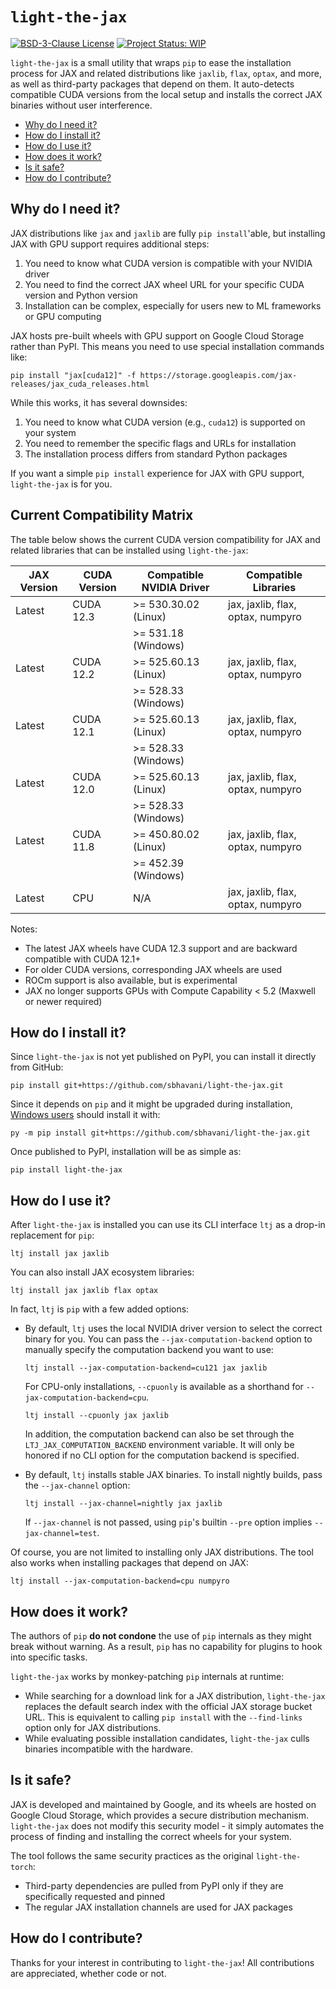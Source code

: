 # `light-the-jax`

[![BSD-3-Clause License](https://img.shields.io/github/license/pmeier/light-the-torch)](https://opensource.org/licenses/BSD-3-Clause)
[![Project Status: WIP](https://www.repostatus.org/badges/latest/wip.svg)](https://www.repostatus.org/#wip)

`light-the-jax` is a small utility that wraps `pip` to ease the installation process
for JAX and related distributions like `jaxlib`, `flax`, `optax`, and more, as well
as third-party packages that depend on them. It auto-detects compatible CUDA versions
from the local setup and installs the correct JAX binaries without user
interference.

- [Why do I need it?](#why-do-i-need-it)
- [How do I install it?](#how-do-i-install-it)
- [How do I use it?](#how-do-i-use-it)
- [How does it work?](#how-does-it-work)
- [Is it safe?](#is-it-safe)
- [How do I contribute?](#how-do-i-contribute)

## Why do I need it?

JAX distributions like `jax` and `jaxlib` are fully `pip install`'able, but installing
JAX with GPU support requires additional steps:

1. You need to know what CUDA version is compatible with your NVIDIA driver
2. You need to find the correct JAX wheel URL for your specific CUDA version and Python version
3. Installation can be complex, especially for users new to ML frameworks or GPU computing

JAX hosts pre-built wheels with GPU support on Google Cloud Storage rather than PyPI. This means
you need to use special installation commands like:

```shell
pip install "jax[cuda12]" -f https://storage.googleapis.com/jax-releases/jax_cuda_releases.html
```

While this works, it has several downsides:

1. You need to know what CUDA version (e.g., `cuda12`) is supported on your system
2. You need to remember the specific flags and URLs for installation
3. The installation process differs from standard Python packages

If you want a simple `pip install` experience for JAX with GPU support, `light-the-jax` is for you.

## Current Compatibility Matrix

The table below shows the current CUDA version compatibility for JAX and related libraries that can be installed using `light-the-jax`:

| JAX Version | CUDA Version | Compatible NVIDIA Driver | Compatible Libraries |
|-------------|--------------|--------------------------|----------------------|
| Latest      | CUDA 12.3    | >= 530.30.02 (Linux)     | jax, jaxlib, flax, optax, numpyro |
|             |              | >= 531.18 (Windows)      |                      |
| Latest      | CUDA 12.2    | >= 525.60.13 (Linux)     | jax, jaxlib, flax, optax, numpyro |
|             |              | >= 528.33 (Windows)      |                      |
| Latest      | CUDA 12.1    | >= 525.60.13 (Linux)     | jax, jaxlib, flax, optax, numpyro |
|             |              | >= 528.33 (Windows)      |                      |
| Latest      | CUDA 12.0    | >= 525.60.13 (Linux)     | jax, jaxlib, flax, optax, numpyro |
|             |              | >= 528.33 (Windows)      |                      |
| Latest      | CUDA 11.8    | >= 450.80.02 (Linux)     | jax, jaxlib, flax, optax, numpyro |
|             |              | >= 452.39 (Windows)      |                      |
| Latest      | CPU          | N/A                      | jax, jaxlib, flax, optax, numpyro |

Notes:
- The latest JAX wheels have CUDA 12.3 support and are backward compatible with CUDA 12.1+
- For older CUDA versions, corresponding JAX wheels are used
- ROCm support is also available, but is experimental
- JAX no longer supports GPUs with Compute Capability < 5.2 (Maxwell or newer required)

## How do I install it?

Since `light-the-jax` is not yet published on PyPI, you can install it directly from GitHub:

```shell
pip install git+https://github.com/sbhavani/light-the-jax.git
```

Since it depends on `pip` and it might be upgraded during installation,
[Windows users](https://pip.pypa.io/en/stable/installation/#upgrading-pip) should
install it with:

```shell
py -m pip install git+https://github.com/sbhavani/light-the-jax.git
```

Once published to PyPI, installation will be as simple as:

```shell
pip install light-the-jax
```

## How do I use it?

After `light-the-jax` is installed you can use its CLI interface `ltj` as a drop-in
replacement for `pip`:

```shell
ltj install jax jaxlib
```

You can also install JAX ecosystem libraries:

```shell
ltj install jax jaxlib flax optax
```

In fact, `ltj` is `pip` with a few added options:

- By default, `ltj` uses the local NVIDIA driver version to select the correct binary
  for you. You can pass the `--jax-computation-backend` option to manually specify
  the computation backend you want to use:

  ```shell
  ltj install --jax-computation-backend=cu121 jax jaxlib
  ```

  For CPU-only installations, `--cpuonly` is available as a shorthand for 
  `--jax-computation-backend=cpu`.

  ```shell
  ltj install --cpuonly jax jaxlib
  ```

  In addition, the computation backend can also be set through the
  `LTJ_JAX_COMPUTATION_BACKEND` environment variable. It will only be honored if
  no CLI option for the computation backend is specified.

- By default, `ltj` installs stable JAX binaries. To install nightly builds, pass 
  the `--jax-channel` option:

  ```shell
  ltj install --jax-channel=nightly jax jaxlib
  ```

  If `--jax-channel` is not passed, using `pip`'s builtin `--pre` option implies
  `--jax-channel=test`.

Of course, you are not limited to installing only JAX distributions. The tool also works
when installing packages that depend on JAX:

```shell
ltj install --jax-computation-backend=cpu numpyro
```

## How does it work?

The authors of `pip` **do not condone** the use of `pip` internals as they might break
without warning. As a result, `pip` has no capability for plugins to hook into
specific tasks.

`light-the-jax` works by monkey-patching `pip` internals at runtime:

- While searching for a download link for a JAX distribution, `light-the-jax`
  replaces the default search index with the official JAX storage bucket URL. This is
  equivalent to calling `pip install` with the `--find-links` option only for JAX
  distributions.
- While evaluating possible installation candidates, `light-the-jax` culls
  binaries incompatible with the hardware.

## Is it safe?

JAX is developed and maintained by Google, and its wheels are hosted on Google Cloud Storage,
which provides a secure distribution mechanism. `light-the-jax` does not modify this security
model - it simply automates the process of finding and installing the correct wheels for your
system.

The tool follows the same security practices as the original `light-the-torch`:
- Third-party dependencies are pulled from PyPI only if they are specifically requested and pinned
- The regular JAX installation channels are used for JAX packages

## How do I contribute?

Thanks for your interest in contributing to `light-the-jax`! All contributions are
appreciated, whether code or not. 